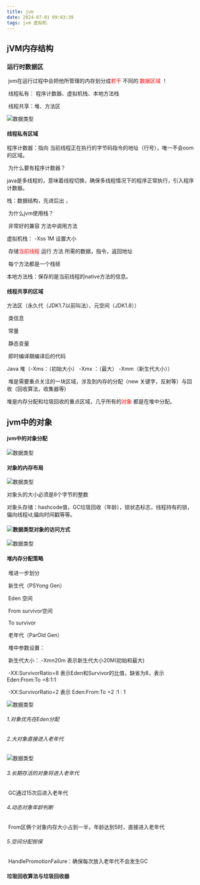 ```yaml
---
title: jvm
date: 2024-07-01 09:03:39
tags: jvm 虚拟机
---
```




## jVM内存结构

### 运行时数据区

​	jvm在运行过程中会把他所管理的内存划分成<font color="red">若干</font> 不同的 <font color="red">数据区域</font> ！

​	线程私有： 程序计数器、虚拟机栈、本地方法栈

​	线程共享：堆、方法区

<img src="/images/1719796187750.png" alt="数据类型" />

#### 线程私有区域

程序计数器：指向 当前线程正在执行的字节码指令的地址（行号），唯一不会oom的区域。

​		为什么要有程序计数器？

​		java是多线程的，意味着线程切换，确保多线程情况下的程序正常执行，引入程序计数器。

栈：数据结构，先进后出 ，

​		为什么jvm使用栈？

​		非常好的兼容 方法中调用方法

虚拟机栈：	-Xss 1M  设置大小

​		  存储<font color="red">当前线程</font> 运行  方法  所需的数据，指令，返回地址

​		  每个方法都是一个栈帧

本地方法栈：保存的是当前线程的native方法的信息。

#### 线程共享的区域

方法区（永久代（JDK1.7以前叫法）、元空间（JDK1.8））

​	类信息

​	常量

​	静态变量

​	即时编译期编译后的代码

Java 堆（-Xms：（初始大小）  -Xmx ：（最大）  -Xmm（新生代大小））

​	堆是需要重点关注的一块区域，涉及到内存的分配（new 关键字，反射等）与回收（回收算法，收集器等)

​	堆是内存分配和垃圾回收的重点区域，几乎所有的<font color="red">对象</font> 都是在堆中分配。

## jvm中的对象

#### 	jvm中的对象分配

<img src="/images/1719816227908.png" alt="数据类型" />



#### 对象的内存布局  



<img src="171981716.png" alt="数据类型" />

对象头的大小必须是8个字节的整数

对象头存储：hashcode值，GC垃圾回收（年龄），锁状态标志，线程持有的锁，偏向线程id,偏向时间戳等等。

#### <img src="/images/1719817196796.png" alt="数据类型" />对象的访问方式

<img src="/images/1719817531364.png" alt="数据类型" />



#### 堆内存分配策略

​	堆进一步划分

​		新生代（PSYong Gen）

​			Eden   空间

​			From  survivor空间

​			To  survivor

​		老年代（ParOld Gen）

​	堆中参数设置：

​	新生代大小： -Xmn20m 表示新生代大小20M(初始和最大)

​	-XX:SurvivorRatio=8 表示Eden和Survivor的比值，缺省为8，表示Eden:From:To  =8:1:1

​	-XX:SurvivorRatio=2  表示 Eden:From:To  =2 :1 : 1

<img src="/images/1719818697685.png" alt="数据类型" />

###### 1.对象优先在Eden分配

###### 2.大对象直接进入老年代

<img src="/images/1719820717422.png" alt="数据类型" />

###### 3.长期存活的对象将进入老年代

​		GC通过15次后进入老年代

###### 4.动态对象年龄判断

​		From区俩个对象内存大小占到一半，年龄达到5时，直接进入老年代

###### 5.空间分配担保

​		HandlePromotionFailure：确保每次放入老年代不会发生GC



#### 垃圾回收算法与垃圾回收器











